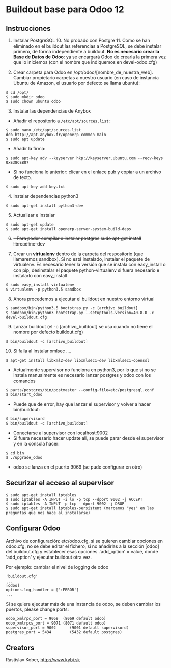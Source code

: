 # Buildout base para Odoo 12

## Instrucciones
1. Instalar PostgreSQL 10. No probado con Postgre 11. 
Como se han eliminado en el buildout las referencias a PostgreSQL, se debe instalar primero, de forma independiente a buildout. 
**No es necesario crear la Base de Datos de Odoo**: ya se encargará Odoo de crearla la primera vez que lo iniciemos (con el nombre que indiquemos en devel-odoo.cfg)

2. Crear carpeta para Odoo en /opt/odoo/[nombre_de_nuestra_web]. Cambiar propietario carpetas a nuestro usuario (en caso de instancia Ubuntu de Amazon, el usuario por defecto se llama ubuntu):
```
$ cd /opt/
$ sudo mkdir odoo
$ sudo chown ubuntu odoo

```

3. Instalar las dependencias de Anybox
* Añadir el repositorio a `/etc/apt/sources.list`:
```
$ sudo nano /etc/apt/sources.list
deb http://apt.anybox.fr/openerp common main
$ sudo apt update
```
* Añadir la firma:
```
$ sudo apt-key adv --keyserver hkp://keyserver.ubuntu.com --recv-keys 0xE38CEB07
```
* Si no funciona lo anterior: clicar en el enlace pub y copiar a un archivo de texto.
```
$ sudo apt-key add key.txt
```

4. Instalar dependencias python3
```
$ sudo apt-get install python3-dev
```

5. Actualizar e instalar
```
$ sudo apt-get update
$ sudo apt-get install openerp-server-system-build-deps
```
6. <del>- Para poder compilar e instalar postgres</del>
<del>sudo apt-get install libreadline-dev</del>

7. Crear un **virtualenv** dentro de la carpeta del respositorio (que llamaremos sandbox).
Si no está instalado, instalar el paquete de virtualenv. Es necesario tener la versión que se instala con easy_install o con pip, desinstalar el paquete python-virtualenv si fuera necesario e instalarlo con easy_install
```
$ sudo easy_install virtualenv
$ virtualenv -p python3.5 sandbox
```

8. Ahora procedemos a ejecutar el buildout en nuestro entorno virtual

```
$ sandbox/bin/python3.5 bootstrap.py -c [archivo_buildout]
$ sandbox/bin/python3 bootstrap.py --setuptools-version=40.8.0 -c devel-buildout.cfg
```

9. Lanzar buildout (el -c [archivo_buildout] se usa cuando no tiene el nombre por defecto buildout.cfg)

```
$ bin/buildout -c [archivo_buildout]
```

10. Si falla al instalar xmlsec ....
```
$ apt-get install libxml2-dev libxmlsec1-dev libxmlsec1-openssl
```

- Actualmente supervisor no funciona en python3, por lo que si no se instala manualmente es necesario lanzar postgres y odoo con los comandos
```
$ parts/postgres/bin/postmaster --config-file=etc/postgresql.conf
$ bin/start_odoo
```

- Puede que de error, hay que lanzar el supervisor y volver a hacer bin/buildout:
```
$ bin/supervisord
$ bin/buildout -c [archivo_buildout]
```

- Conectarse al supervisor con localhost:9002
- Si fuera necesario hacer update all, se puede parar desde el supervisor y en la consola hacer:
```
$ cd bin
$ ./upgrade_odoo
```
- odoo se lanza en el puerto 9069 (se pude configurar en otro)

## Securizar el acceso al supervisor
```
$ sudo apt-get install iptables
$ sudo iptables -A INPUT -i lo -p tcp --dport 9002 -j ACCEPT
$ sudo iptables -A INPUT -p tcp --dport 9002 -j DROP
$ sudo apt-get install iptables-persistent (marcamos "yes" en las preguntas que nos hace al instalarse)
```

## Configurar Odoo
Archivo de configuración: etc/odoo.cfg, si se quieren cambiar opciones en  odoo.cfg, no se debe editar el fichero,
si no añadirlas a la sección [odoo] del buildout.cfg
y establecer esas opciones .'add_option' = value, donde 'add_option'  y ejecutar buildout otra vez.

Por ejemplo: cambiar el nivel de logging de odoo
```
'buildout.cfg'
...
[odoo]
options.log_handler = [':ERROR']
...
```

Si se quiere ejecutar más de una instancia de odoo, se deben cambiar los puertos,
please change ports:
```
odoo_xmlrpc_port = 9069  (8069 default odoo)
odoo_xmlrpcs_port = 9071 (8071 default odoo)
supervisor_port = 9002      (9001 default supervisord)
postgres_port = 5434        (5432 default postgres)
```

## Creators

Rastislav Kober, http://www.kybi.sk
